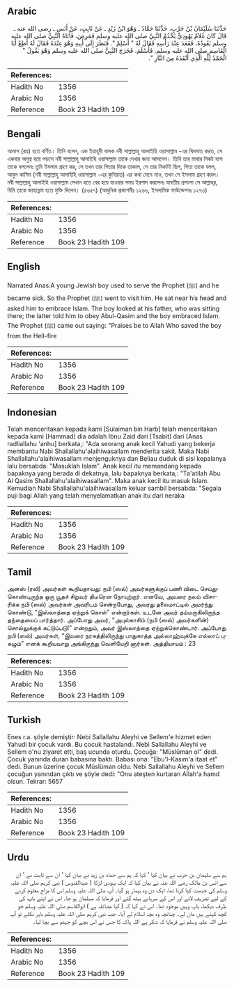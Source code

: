 ## Arabic


<div dir="rtl" lang="ar" style={{fontSize:'larger',backgroundColor:'#f8f9fa',padding:20}}>
حَدَّثَنَا سُلَيْمَانُ بْنُ حَرْبٍ، حَدَّثَنَا حَمَّادٌ ـ وَهْوَ ابْنُ زَيْدٍ ـ عَنْ ثَابِتٍ، عَنْ أَنَسٍ ـ رضى الله عنه ـ قَالَ كَانَ غُلاَمٌ يَهُودِيٌّ يَخْدُمُ النَّبِيَّ صلى الله عليه وسلم فَمَرِضَ، فَأَتَاهُ النَّبِيُّ صلى الله عليه وسلم يَعُودُهُ، فَقَعَدَ عِنْدَ رَأْسِهِ فَقَالَ لَهُ ‏"‏ أَسْلِمْ ‏"‏‏.‏ فَنَظَرَ إِلَى أَبِيهِ وَهْوَ عِنْدَهُ فَقَالَ لَهُ أَطِعْ أَبَا الْقَاسِمِ صلى الله عليه وسلم‏.‏ فَأَسْلَمَ، فَخَرَجَ النَّبِيُّ صلى الله عليه وسلم وَهْوَ يَقُولُ ‏"‏ الْحَمْدُ لِلَّهِ الَّذِي أَنْقَذَهُ مِنَ النَّارِ ‏"‏‏.‏
</div>
<div style={{backgroundColor:'#f8f9fa',padding:20, marginBottom: 10}}><table> <thead> <tr> <th>References:</th> <th></th> </tr> </thead> <tbody><tr><td>Hadith No</td><td>1356</td></tr><tr><td>Arabic No</td><td>1356</td></tr><tr><td>Reference</td><td>Book 23 Hadith 109</td></tr></tbody></table></div>

## Bengali


<div dir="ltr" lang="bn" style={{fontSize:'larger',backgroundColor:'#f8f9fa',padding:20}}>
আনাস (রাঃ) হতে বর্ণিত। তিনি বলেন, এক ইয়াহূদী বালক নবী সাল্লাল্লাহু আলাইহি ওয়াসাল্লাম -এর খিদমাত করত, সে একবার অসুস্থ হয়ে পড়লে নবী সাল্লাল্লাহু আলাইহি ওয়াসাল্লাম তাকে দেখার জন্য আসলেন। তিনি তার মাথার নিকট বসে তাকে বললেনঃ তুমি ইসলাম গ্রহণ কর, সে তখন তার পিতার দিকে তাকাল, সে তার নিকটই ছিল, পিতা তাকে বলল, আবুল কাসিম (নবী সাল্লাল্লাহু আলাইহি ওয়াসাল্লাম -এর কুনিয়াত) এর কথা মেনে নাও, তখন সে ইসলাম গ্রহণ করল। নবী সাল্লাল্লাহু আলাইহি ওয়াসাল্লাম সেখান হতে বের হয়ে যাওয়ার সময় ইরশাদ করলেনঃ যাবতীয় প্রশংসা সে আল্লাহ্‌র, যিনি তাকে জাহান্নাম হতে মুক্তি দিলেন। (৫৬৫৭) (আধুনিক প্রকাশনীঃ ১২৬৬, ইসলামিক ফাউন্ডেশনঃ ১২৭৩)
</div>
<div style={{backgroundColor:'#f8f9fa',padding:20, marginBottom: 10}}><table> <thead> <tr> <th>References:</th> <th></th> </tr> </thead> <tbody><tr><td>Hadith No</td><td>1356</td></tr><tr><td>Arabic No</td><td>1356</td></tr><tr><td>Reference</td><td>Book 23 Hadith 109</td></tr></tbody></table></div>

## English


<div dir="ltr" lang="en" style={{fontSize:'larger',backgroundColor:'#f8f9fa',padding:20}}>
Narrated Anas:A young Jewish boy used to serve the Prophet (ﷺ) and he became sick. So the Prophet (ﷺ) went to visit him. He sat near his head and asked him to embrace Islam. The boy looked at his father, who was sitting there; the latter told him to obey Abul-Qasim and the boy embraced Islam. The Prophet (ﷺ) came out saying: "Praises be to Allah Who saved the boy from the Hell-fire
</div>
<div style={{backgroundColor:'#f8f9fa',padding:20, marginBottom: 10}}><table> <thead> <tr> <th>References:</th> <th></th> </tr> </thead> <tbody><tr><td>Hadith No</td><td>1356</td></tr><tr><td>Arabic No</td><td>1356</td></tr><tr><td>Reference</td><td>Book 23 Hadith 109</td></tr></tbody></table></div>

## Indonesian


<div dir="ltr" lang="id" style={{fontSize:'larger',backgroundColor:'#f8f9fa',padding:20}}>
Telah menceritakan kepada kami [Sulaiman bin Harb] telah menceritakan kepada kami [Hammad] dia adalah Ibnu Zaid dari [Tsabit] dari [Anas radliallahu 'anhu] berkata,: "Ada seorang anak kecil Yahudi yang bekerja membantu Nabi Shallallahu'alaihiwasallam menderita sakit. Maka Nabi Shallallahu'alaihiwasallam menjenguknya dan Beliau duduk di sisi kepalanya lalu bersabda: "Masuklah Islam". Anak kecil itu memandang kepada bapaknya yang berada di dekatnya, lalu bapaknya berkata,: "Ta'atilah Abu Al Qasim Shallallahu'alaihiwasallam". Maka anak kecil itu masuk Islam. Kemudian Nabi Shallallahu'alaihiwasallam keluar sambil bersabda: "Segala puji bagi Allah yang telah menyelamatkan anak itu dari neraka
</div>
<div style={{backgroundColor:'#f8f9fa',padding:20, marginBottom: 10}}><table> <thead> <tr> <th>References:</th> <th></th> </tr> </thead> <tbody><tr><td>Hadith No</td><td>1356</td></tr><tr><td>Arabic No</td><td>1356</td></tr><tr><td>Reference</td><td>Book 23 Hadith 109</td></tr></tbody></table></div>

## Tamil


<div dir="ltr" lang="ta" style={{fontSize:'larger',backgroundColor:'#f8f9fa',padding:20}}>
அனஸ் (ரலி) அவர்கள் கூறியதாவது: நபி (ஸல்) அவர்களுக்குப் பணி விடை செய்துகொண்டிருந்த ஒரு யூதச் சிறுவர் திடீரென நோயுற்றார். எனவே, அவரை நலம் விசாரிக்க நபி (ஸல்) அவர்கள் அவரிடம் சென்றபோது, அவரது தலைமாட்டில் அமர்ந்து கொண்டு, “இஸ்லாத்தை ஏற்றுக் கொள்” என்றார்கள். உடனே அவர் தம்மருகிலிருந்த தந்தையைப் பார்த்தார். அப்போது அவர், “அபுல்காசிம் (நபி (ஸல்) அவர்களின்) சொல்லுக்குக் கட்டுப்படு!” என்றதும், அவர் இஸ்லாத்தை ஏற்றுக்கொண்டார். அப்போது நபி (ஸல்) அவர்கள், “இவரை நரகத்திலிருந்து பாதுகாத்த அல்லாஹ்வுக்கே எல்லாப் புகழும்” எனக் கூறியவாறு அங்கிருந்து வெளியேறி னார்கள். அத்தியாயம் : 23
</div>
<div style={{backgroundColor:'#f8f9fa',padding:20, marginBottom: 10}}><table> <thead> <tr> <th>References:</th> <th></th> </tr> </thead> <tbody><tr><td>Hadith No</td><td>1356</td></tr><tr><td>Arabic No</td><td>1356</td></tr><tr><td>Reference</td><td>Book 23 Hadith 109</td></tr></tbody></table></div>

## Turkish


<div dir="ltr" lang="tr" style={{fontSize:'larger',backgroundColor:'#f8f9fa',padding:20}}>
Enes r.a. şöyle demiştir: Nebi Sallallahu Aleyhi ve Sellem'e hizmet eden Yahudi bir çocuk vardı. Bu çocuk hastalandı. Nebi Sallallahu Aleyhi ve Sellem o'nu ziyaret etti, baş ucunda oturdu. Çocuğa: "Müslüman ol" dedi. Çocuk yanında duran babasına baktı. Babası ona: "Ebu'l-Kasım'a itaat et" dedi. Bunun üzerine çocuk Müslüman oldu. Nebi Sallallahu Aleyhi ve Sellem çocuğun yanından çıktı ve şöyle dedi: "Onu ateşten kurtaran Allah'a hamd olsun. Tekrar: 5657
</div>
<div style={{backgroundColor:'#f8f9fa',padding:20, marginBottom: 10}}><table> <thead> <tr> <th>References:</th> <th></th> </tr> </thead> <tbody><tr><td>Hadith No</td><td>1356</td></tr><tr><td>Arabic No</td><td>1356</td></tr><tr><td>Reference</td><td>Book 23 Hadith 109</td></tr></tbody></table></div>

## Urdu


<div dir="rtl" lang="ur" style={{fontSize:'larger',backgroundColor:'#f8f9fa',padding:20}}>
ہم سے سلیمان بن حرب نے بیان کیا ‘ کہا کہ ہم سے حماد بن زید نے بیان کیا ‘ ان سے ثابت نے ‘ ان سے انس بن مالک رضی اللہ عنہ نے بیان کیا کہ ایک یہودی لڑکا ( عبدالقدوس ) نبی کریم صلی اللہ علیہ وسلم کی خدمت کیا کرتا تھا، ایک دن وہ بیمار ہو گیا۔ آپ صلی اللہ علیہ وسلم اس کا مزاج معلوم کرنے کے لیے تشریف لائے اور اس کے سرہانے بیٹھ گئے اور فرمایا کہ مسلمان ہو جا۔ اس نے اپنے باپ کی طرف دیکھا، باپ وہیں موجود تھا۔ اس نے کہا کہ ( کیا مضائقہ ہے ) ابوالقاسم صلی اللہ علیہ وسلم جو کچھ کہتے ہیں مان لے۔ چنانچہ وہ بچہ اسلام لے آیا۔ جب نبی کریم صلی اللہ علیہ وسلم باہر نکلے تو آپ صلی اللہ علیہ وسلم نے فرمایا کہ شکر ہے اللہ پاک کا جس نے اس بچے کو جہنم سے بچا لیا۔
</div>
<div style={{backgroundColor:'#f8f9fa',padding:20, marginBottom: 10}}><table> <thead> <tr> <th>References:</th> <th></th> </tr> </thead> <tbody><tr><td>Hadith No</td><td>1356</td></tr><tr><td>Arabic No</td><td>1356</td></tr><tr><td>Reference</td><td>Book 23 Hadith 109</td></tr></tbody></table></div>